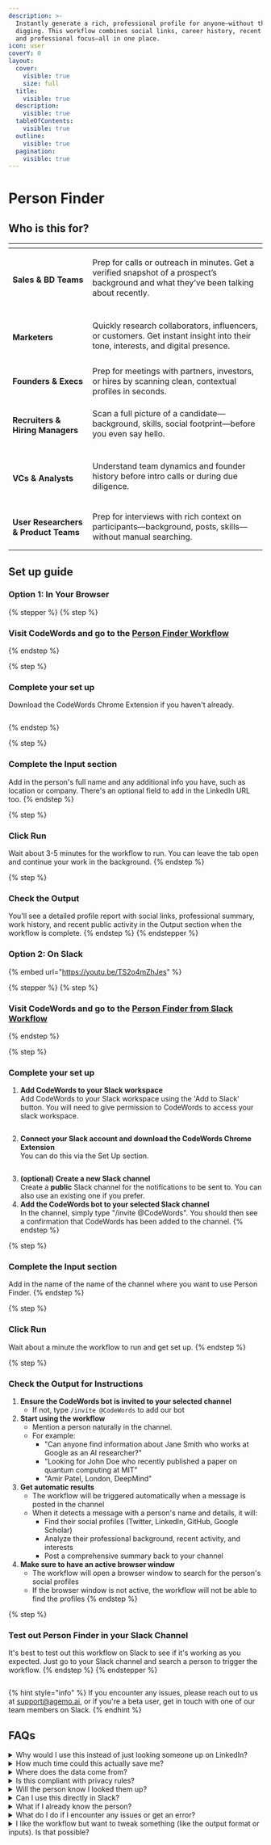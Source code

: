 ```yaml
---
description: >-
  Instantly generate a rich, professional profile for anyone—without the manual
  digging. This workflow combines social links, career history, recent activity,
  and professional focus—all in one place.
icon: user
coverY: 0
layout:
  cover:
    visible: true
    size: full
  title:
    visible: true
  description:
    visible: true
  tableOfContents:
    visible: true
  outline:
    visible: true
  pagination:
    visible: true
---
```


# Person Finder

## Who is this for?

<table data-view="cards"><thead><tr><th></th><th></th></tr></thead><tbody><tr><td><h4>Sales &#x26; BD Teams</h4></td><td><p>Prep for calls or outreach in minutes. Get a verified snapshot of a prospect’s background and what they’ve been talking about recently.</p><h4></h4></td></tr><tr><td><h4>Marketers </h4></td><td><p>Quickly research collaborators, influencers, or customers. Get instant insight into their tone, interests, and digital presence.</p><h4></h4></td></tr><tr><td><h4>Founders &#x26; Execs</h4></td><td>Prep for meetings with partners, investors, or hires by scanning clean, contextual profiles in seconds.</td></tr><tr><td><h4>Recruiters &#x26; Hiring Managers</h4></td><td><p>Scan a full picture of a candidate—background, skills, social footprint—before you even say hello.</p><h4></h4></td></tr><tr><td><h4>VCs &#x26; Analysts</h4></td><td><p>Understand team dynamics and founder history before intro calls or during due diligence.</p><h4></h4></td></tr><tr><td><h4>User Researchers &#x26; Product Teams</h4></td><td>Prep for interviews with rich context on participants—background, posts, skills—without manual searching.</td></tr></tbody></table>

## Set up guide

### Option 1: In Your Browser&#x20;

{% stepper %}
{% step %}
### Visit CodeWords and go to the [Person Finder Workflow](https://codewords.agemo.ai/run/person_finder)&#x20;
{% endstep %}

{% step %}
### Complete your set up&#x20;

Download the CodeWords Chrome Extension if you haven't already.

<figure><img src="../../.gitbook/assets/Screenshot 2025-05-28 at 12.13.51.png" alt=""><figcaption></figcaption></figure>
{% endstep %}

{% step %}
### Complete the Input section

Add in the person's full name and any additional info you have, such as location or company. There's an optional field to add in the LinkedIn URL too.
{% endstep %}

{% step %}
### Click Run

Wait about 3-5 minutes for the workflow to run. You can leave the tab open and continue your work in the background.&#x20;
{% endstep %}

{% step %}
### Check the Output

You'll see a detailed profile report with social links, professional summary, work history, and recent public activity in the Output section when the workflow is complete.
{% endstep %}
{% endstepper %}

### Option 2: On Slack

{% embed url="https://youtu.be/TS2o4mZhJes" %}

{% stepper %}
{% step %}
### Visit CodeWords and go to the [Person Finder from Slack Workflow](https://codewords.agemo.ai/run/person_finder)&#x20;


{% endstep %}

{% step %}
### Complete your set up&#x20;

1. **Add CodeWords to your Slack workspace**\
   Add CodeWords to your Slack workspace using the 'Add to Slack' button. You will need to give permission to CodeWords to access your slack workspace.&#x20;

<img src="../../.gitbook/assets/Screenshot 2025-05-28 at 12.28.28.png" alt="" data-size="original">

2. **Connect your Slack account and download the CodeWords Chrome Extension**\
   You can do this via the Set Up section.

<figure><img src="../../.gitbook/assets/Screenshot 2025-05-28 at 12.30.32.png" alt=""><figcaption></figcaption></figure>

3. **(optional) Create a new Slack channel**\
   Create a **public** Slack channel for the notifications to be sent to. You can also use an existing one if you prefer.
4. **Add the CodeWords bot to your selected Slack channel**\
   In the channel, simply type "/invite @CodeWords". You should then see a confirmation that CodeWords has been added to the channel.
{% endstep %}

{% step %}
### Complete the Input section

Add in the name of the name of the channel where you want to use Person Finder.&#x20;
{% endstep %}

{% step %}
### Click Run

Wait about a minute the workflow to run and get set up.&#x20;
{% endstep %}

{% step %}
### Check the Output for Instructions

1. **Ensure the CodeWords bot is invited to your selected channel**
   * If not, type `/invite @CodeWords` to add our bot
2. **Start using the workflow**
   * Mention a person naturally in the channel.
   * For example:
     * "Can anyone find information about Jane Smith who works at Google as an AI researcher?"
     * "Looking for John Doe who recently published a paper on quantum computing at MIT"
     * "Amir Patel, London, DeepMind"
3. **Get automatic results**
   * The workflow will be triggered automatically when a message is posted in the channel
   * When it detects a message with a person's name and details, it will:
     * Find their social profiles (Twitter, LinkedIn, GitHub, Google Scholar)
     * Analyze their professional background, recent activity, and interests
     * Post a comprehensive summary back to your channel
4. **Make sure to have an active browser window**
   * The workflow will open a browser window to search for the person's social profiles
   * If the browser window is not active, the workflow will not be able to find the profiles
{% endstep %}

{% step %}
### Test out Person Finder in your Slack Channel&#x20;

It's best to test out this workflow on Slack to see if it's working as you expected. Just go to your Slack channel and search a person to trigger the workflow.&#x20;
{% endstep %}
{% endstepper %}

<figure><img src="../../.gitbook/assets/Screenshot 2025-05-28 at 12.38.23.png" alt=""><figcaption></figcaption></figure>

{% hint style="info" %}
If you encounter any issues, please reach out to us at support@agemo.ai, or if you're a beta user, get in touch with one of our team members on Slack.
{% endhint %}

## FAQs

<details>

<summary>Why would I use this instead of just looking someone up on LinkedIn?</summary>

Person Finder pulls in information from multiple sources—not just LinkedIn. You get a richer, more complete view (social links, posts, skills, career history) in one place, without needing to bounce between tabs.

</details>

<details>

<summary>How much time could this actually save me? </summary>

On average, users save up to 30 minutes per person. It removes the need to search across platforms and piece together context manually—especially helpful when prepping for multiple calls in a row.

</details>

<details>

<summary>Where does the data come from?</summary>

Person Finder pulls publicly available information from sources like LinkedIn, Twitter, company bios, and more—then compiles it into a clean, scannable format.

</details>

<details>

<summary>Is this compliant with privacy rules?</summary>

Yes—all data surfaced is publicly available. We don’t scrape private info or violate platform policies.

</details>

<details>

<summary>Will the person know I looked them up?</summary>

No—Person Finder doesn’t trigger profile view notifications (like LinkedIn often does). Your research stays private.

</details>

<details>

<summary>Can I use this directly in Slack?</summary>

Yes—that’s the beauty of it. You can trigger the workflow by searching a name in Slack and get the full profile directly in-thread, without switching tools.

</details>

<details>

<summary>What if I already know the person?</summary>

Even if you do, Person Finder is helpful for refreshing context—especially on recent posts, new roles, or shared links you may have missed.

</details>

<details>

<summary>What do I do if I encounter any issues or get an error? </summary>

Reach out at support@agemo.ai, or message our team on Slack if you're in the beta group.

</details>

<details>

<summary>I like the workflow but want to tweak something (like the output format or inputs). Is that possible?</summary>

Yes! Just reach out via the chat widget on CodeWords and type in the variation you'd like. Plus, we're rolling out an edit feature soon, so you'll be able to customize workflows on your own with just a few clicks or message.

</details>
